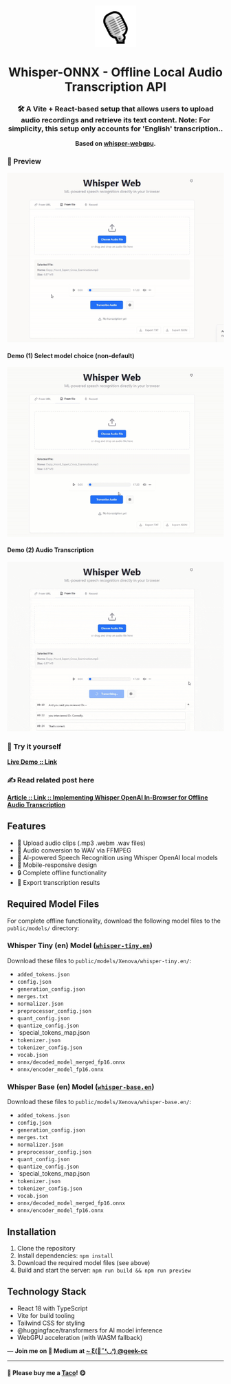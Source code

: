 <div align="center">
  <img src="https://raw.githubusercontent.com/incubated-geek-cc/whisper-onnx/main/public/logo.png" width="96" alt="logo">

  # Whisper-ONNX - Offline Local Audio Transcription API

  ### 🛠️ A Vite + React-based setup that allows users to upload audio recordings and retrieve its text content. **Note: For simplicity, this setup only accounts for 'English' transcription.**.

**Based on <a href='https://github.com/xenova/whisper-web/tree/experimental-webgpu'>whisper-webgpu</a>.**

<div align="left">

### 👀 Preview

<img src='https://raw.githubusercontent.com/incubated-geek-cc/whisper-onnx/main/upload_audio.gif' width="600px" />

#### Demo (1) Select model choice (non-default)
<img src='https://raw.githubusercontent.com/incubated-geek-cc/whisper-onnx/main/select_whisper_model.gif' width="600px" />

#### Demo (2) Audio Transcription
<img src='https://raw.githubusercontent.com/incubated-geek-cc/whisper-onnx/main/transcription_process.gif' width="600px" />

### 🌟 Try it yourself
[**Live Demo :: Link**](https://whisper-onnx.onrender.com/)

### ✍ Read related post here

[**Article :: Link :: Implementing Whisper OpenAI In-Browser for Offline Audio Transcription**](#)


## Features

- 📄 Upload audio clips (.mp3 .webm .wav files)
- 💬 Audio conversion to WAV via FFMPEG
- 🤖 AI-powered Speech Recognition using Whisper OpenAI local models
- 📱 Mobile-responsive design
- 🔒 Complete offline functionality
- 💾 Export transcription results

## Required Model Files

For complete offline functionality, download the following model files to the `public/models/` directory:

### Whisper Tiny (en) Model (<a href='https://huggingface.co/Xenova/whisper-tiny.en'>`whisper-tiny.en`</a>)
Download these files to `public/models/Xenova/whisper-tiny.en/`:
- `added_tokens.json`
- `config.json`
- `generation_config.json`
- `merges.txt`
- `normalizer.json`
- `preprocessor_config.json`
- `quant_config.json`
- `quantize_config.json`
- `special_tokens_map.json
- `tokenizer.json`
- `tokenizer_config.json`
- `vocab.json`
- `onnx/decoded_model_merged_fp16.onnx`
- `onnx/encoder_model_fp16.onnx`

### Whisper Base (en) Model (<a href='https://huggingface.co/Xenova/whisper-base.en'>`whisper-base.en`</a>)
Download these files to `public/models/Xenova/whisper-base.en/`:
- `added_tokens.json`
- `config.json`
- `generation_config.json`
- `merges.txt`
- `normalizer.json`
- `preprocessor_config.json`
- `quant_config.json`
- `quantize_config.json`
- `special_tokens_map.json
- `tokenizer.json`
- `tokenizer_config.json`
- `vocab.json`
- `onnx/decoded_model_merged_fp16.onnx`
- `onnx/encoder_model_fp16.onnx`

## Installation

1. Clone the repository
2. Install dependencies: `npm install`
3. Download the required model files (see above)
4. Build and start the server: `npm run build && npm run preview`

## Technology Stack

- React 18 with TypeScript
- Vite for build tooling
- Tailwind CSS for styling
- @huggingface/transformers for AI model inference
- WebGPU acceleration (with WASM fallback)

<p>— <b>Join me on 📝 <b>Medium</b> at <a href='https://medium.com/@geek-cc' target='_blank'>~ ξ(🎀˶❛◡❛) @geek-cc</a></b></p>

---

#### 🌮 Please buy me a <a href='https://www.buymeacoffee.com/geekcc' target='_blank'>Taco</a>! 😋